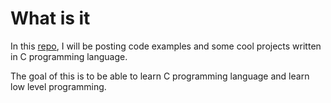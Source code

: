 # What is it

In this [repo](https://github.com/Kratos1top/Learning-C-CS), I will be posting code examples and some cool projects written in C programming language.

The goal of this is to be able to learn C programming language and learn low level programming.
